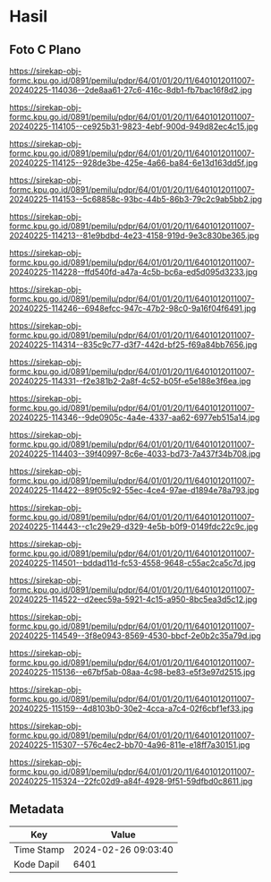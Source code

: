 # Hasil

## Foto C Plano

https://sirekap-obj-formc.kpu.go.id/0891/pemilu/pdpr/64/01/01/20/11/6401012011007-20240225-114036--2de8aa61-27c6-416c-8db1-fb7bac16f8d2.jpg

https://sirekap-obj-formc.kpu.go.id/0891/pemilu/pdpr/64/01/01/20/11/6401012011007-20240225-114105--ce925b31-9823-4ebf-900d-949d82ec4c15.jpg

https://sirekap-obj-formc.kpu.go.id/0891/pemilu/pdpr/64/01/01/20/11/6401012011007-20240225-114125--928de3be-425e-4a66-ba84-6e13d163dd5f.jpg

https://sirekap-obj-formc.kpu.go.id/0891/pemilu/pdpr/64/01/01/20/11/6401012011007-20240225-114153--5c68858c-93bc-44b5-86b3-79c2c9ab5bb2.jpg

https://sirekap-obj-formc.kpu.go.id/0891/pemilu/pdpr/64/01/01/20/11/6401012011007-20240225-114213--81e9bdbd-4e23-4158-919d-9e3c830be365.jpg

https://sirekap-obj-formc.kpu.go.id/0891/pemilu/pdpr/64/01/01/20/11/6401012011007-20240225-114228--ffd540fd-a47a-4c5b-bc6a-ed5d095d3233.jpg

https://sirekap-obj-formc.kpu.go.id/0891/pemilu/pdpr/64/01/01/20/11/6401012011007-20240225-114246--6948efcc-947c-47b2-98c0-9a16f04f6491.jpg

https://sirekap-obj-formc.kpu.go.id/0891/pemilu/pdpr/64/01/01/20/11/6401012011007-20240225-114314--835c9c77-d3f7-442d-bf25-f69a84bb7656.jpg

https://sirekap-obj-formc.kpu.go.id/0891/pemilu/pdpr/64/01/01/20/11/6401012011007-20240225-114331--f2e381b2-2a8f-4c52-b05f-e5e188e3f6ea.jpg

https://sirekap-obj-formc.kpu.go.id/0891/pemilu/pdpr/64/01/01/20/11/6401012011007-20240225-114346--9de0905c-4a4e-4337-aa62-6977eb515a14.jpg

https://sirekap-obj-formc.kpu.go.id/0891/pemilu/pdpr/64/01/01/20/11/6401012011007-20240225-114403--39f40997-8c6e-4033-bd73-7a437f34b708.jpg

https://sirekap-obj-formc.kpu.go.id/0891/pemilu/pdpr/64/01/01/20/11/6401012011007-20240225-114422--89f05c92-55ec-4ce4-97ae-d1894e78a793.jpg

https://sirekap-obj-formc.kpu.go.id/0891/pemilu/pdpr/64/01/01/20/11/6401012011007-20240225-114443--c1c29e29-d329-4e5b-b0f9-0149fdc22c9c.jpg

https://sirekap-obj-formc.kpu.go.id/0891/pemilu/pdpr/64/01/01/20/11/6401012011007-20240225-114501--bddad11d-fc53-4558-9648-c55ac2ca5c7d.jpg

https://sirekap-obj-formc.kpu.go.id/0891/pemilu/pdpr/64/01/01/20/11/6401012011007-20240225-114522--d2eec59a-5921-4c15-a950-8bc5ea3d5c12.jpg

https://sirekap-obj-formc.kpu.go.id/0891/pemilu/pdpr/64/01/01/20/11/6401012011007-20240225-114549--3f8e0943-8569-4530-bbcf-2e0b2c35a79d.jpg

https://sirekap-obj-formc.kpu.go.id/0891/pemilu/pdpr/64/01/01/20/11/6401012011007-20240225-115136--e67bf5ab-08aa-4c98-be83-e5f3e97d2515.jpg

https://sirekap-obj-formc.kpu.go.id/0891/pemilu/pdpr/64/01/01/20/11/6401012011007-20240225-115159--4d8103b0-30e2-4cca-a7c4-02f6cbf1ef33.jpg

https://sirekap-obj-formc.kpu.go.id/0891/pemilu/pdpr/64/01/01/20/11/6401012011007-20240225-115307--576c4ec2-bb70-4a96-811e-e18ff7a30151.jpg

https://sirekap-obj-formc.kpu.go.id/0891/pemilu/pdpr/64/01/01/20/11/6401012011007-20240225-115324--22fc02d9-a84f-4928-9f51-59dfbd0c8611.jpg


## Metadata

| Key        | Value               |
| ---------- | ------------------- |
| Time Stamp | 2024-02-26 09:03:40 |
| Kode Dapil | 6401                |



